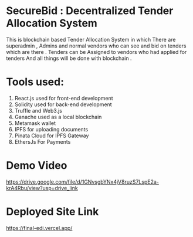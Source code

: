 # SecureBid : Decentralized Tender Allocation System 
This is blockchain based Tender Allocation System in which There are superadmin , Admins and normal vendors who can see and bid on tenders which are there . Tenders can be Assigned to vendors who had applied for tenders And all things will  be done with blockchain . 

# Tools used:
1. React.js used for front-end development
2. Solidity used for back-end development
3. Truffle and Web3.js
4. Ganache used as a local blockchain
5. Metamask wallet
6. IPFS for uploading documents
7. Pinata Cloud for IPFS Gateway
8. EthersJs For Payments 

# Demo Video 
https://drive.google.com/file/d/1GNvsgbYNx4jV8ruzS7LspE2a-krA4Rbu/view?usp=drive_link

# Deployed Site Link 
https://final-edi.vercel.app/
